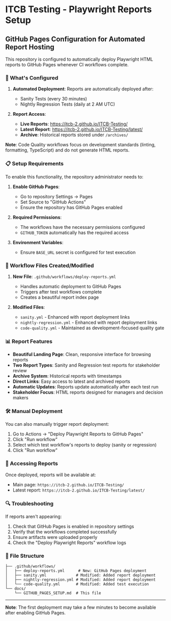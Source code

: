 # ITCB Testing - Playwright Reports Setup

## GitHub Pages Configuration for Automated Report Hosting

This repository is configured to automatically deploy Playwright HTML reports to GitHub Pages whenever CI workflows complete.

### 🚀 What's Configured

1. **Automated Deployment**: Reports are automatically deployed after:
   - Sanity Tests (every 30 minutes)
   - Nightly Regression Tests (daily at 2 AM UTC)

2. **Report Access**:
   - **Live Reports**: https://itcb-2.github.io/ITCB-Testing/
   - **Latest Report**: https://itcb-2.github.io/ITCB-Testing/latest/
   - **Archive**: Historical reports stored under `/archives/`

**Note**: Code Quality workflows focus on development standards (linting, formatting, TypeScript) and do not generate HTML reports.

### 📋 Setup Requirements

To enable this functionality, the repository administrator needs to:

1. **Enable GitHub Pages**:
   - Go to repository Settings → Pages
   - Set Source to "GitHub Actions"
   - Ensure the repository has GitHub Pages enabled

2. **Required Permissions**:
   - The workflows have the necessary permissions configured
   - `GITHUB_TOKEN` automatically has the required access

3. **Environment Variables**:
   - Ensure `BASE_URL` secret is configured for test execution

### 🔧 Workflow Files Created/Modified

1. **New File**: `.github/workflows/deploy-reports.yml`
   - Handles automatic deployment to GitHub Pages
   - Triggers after test workflows complete
   - Creates a beautiful report index page

2. **Modified Files**:
   - `sanity.yml` - Enhanced with report deployment links
   - `nightly-regression.yml` - Enhanced with report deployment links
   - `code-quality.yml` - Maintained as development-focused quality gate

### 📊 Report Features

- **Beautiful Landing Page**: Clean, responsive interface for browsing reports
- **Two Report Types**: Sanity and Regression test reports for stakeholder review
- **Archive System**: Historical reports with timestamps
- **Direct Links**: Easy access to latest and archived reports
- **Automatic Updates**: Reports update automatically after each test run
- **Stakeholder Focus**: HTML reports designed for managers and decision makers

### 🛠 Manual Deployment

You can also manually trigger report deployment:

1. Go to Actions → "Deploy Playwright Reports to GitHub Pages"
2. Click "Run workflow"
3. Select which test workflow's reports to deploy (sanity or regression)
4. Click "Run workflow"

### 📱 Accessing Reports

Once deployed, reports will be available at:

- Main page: `https://itcb-2.github.io/ITCB-Testing/`
- Latest report: `https://itcb-2.github.io/ITCB-Testing/latest/`

### 🔍 Troubleshooting

If reports aren't appearing:

1. Check that GitHub Pages is enabled in repository settings
2. Verify that the workflows completed successfully
3. Ensure artifacts were uploaded properly
4. Check the "Deploy Playwright Reports" workflow logs

### 📁 File Structure

```
├── .github/workflows/
│   ├── deploy-reports.yml      # New: GitHub Pages deployment
│   ├── sanity.yml             # Modified: Added report deployment
│   ├── nightly-regression.yml # Modified: Added report deployment
│   └── code-quality.yml       # Modified: Added test execution
└── docs/
    └── GITHUB_PAGES_SETUP.md  # This file
```

---

**Note**: The first deployment may take a few minutes to become available after enabling GitHub Pages.
